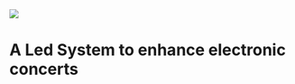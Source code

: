 <img src="https://images.pexels.com/photos/417458/pexels-photo-417458.jpeg?w=940&h=650&auto=compress&cs=tinysrgb">

# A Led System to enhance electronic concerts


